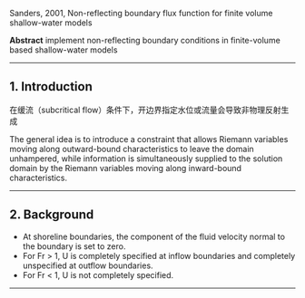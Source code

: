 Sanders, 2001, Non-reflecting boundary flux function for finite volume shallow-water models

**Abstract**
implement non-reflecting boundary conditions in finite-volume based shallow-water models


---
## 1. Introduction

在缓流（subcritical flow）条件下，开边界指定水位或流量会导致非物理反射生成

The general idea is to introduce a constraint that allows Riemann variables moving along outward-bound characteristics to leave the domain unhampered, while information is simultaneously supplied to the solution domain by the Riemann variables moving along inward-bound characteristics.

---
## 2. Background

* At shoreline boundaries, the component of the fluid velocity normal to the boundary is set to zero.
* For Fr > 1, U is completely specified at inflow boundaries and completely unspecified at outflow boundaries. 
* For Fr < 1, U is not completely specified. 

---

